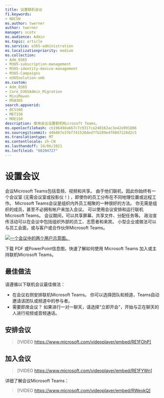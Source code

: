 ```yaml
---
title: 设置联机会议
f1.keywords:
- NOCSH
ms.author: twerner
author: twerner
manager: scotv
ms.audience: Admin
ms.topic: article
ms.service: o365-administration
ms.localizationpriority: medium
ms.collection:
- Adm_O365
- M365-subscription-management
- M365-identity-device-management
- M365-Campaigns
- m365solution-smb
ms.custom:
- Adm_O365
- Core_O365Admin_Migration
- MiniMaven
- MSB365
search.appverid:
- BCS160
- MET150
- MOE150
description: 使用会议设置联机Microsoft Teams。
ms.openlocfilehash: cb19649da667c7c9317ca240162ac3e42e991806
ms.sourcegitcommit: d4b867e37bf741528ded7fb289e4f6847228d2c5
ms.translationtype: MT
ms.contentlocale: zh-CN
ms.lasthandoff: 10/06/2021
ms.locfileid: "60204727"
---
```

# <a name="set-up-meetings"></a>设置会议

会议Microsoft Teams包括音频、视频和共享。 由于他们联机，因此你始终有一个会议室 (无需会议室或投影仪！) ，即使你的员工分布在不同地理位置或远程工作。 Microsoft Teams会议是组织内外员工相聚的一种很好的方法。 你无需是组织的成员，甚至不必拥有帐户来加入会议。 可以使用会议安排和运行联机Microsoft Teams。 会议期间，可以共享屏幕、共享文件、分配任务等。 政治宣传活动可以在会议中包括组织外部的员工、志愿者和来宾。 小型企业或做法可以与员工会面，或与客户或合作伙伴Microsoft Teams。

[![一个会议中的两个用户示意图。](../media/HostOnlineMeeting-thumb-358x201.png)](https://go.microsoft.com/fwlink/?linkid=2078712)

下载 PDF 或[](https://go.microsoft.com/fwlink/?linkid=2078712)PowerPoint信息[](https://go.microsoft.com/fwlink/?linkid=2079515)图，快速了解如何使用 Microsoft Teams 加入或主持联机Microsoft Teams。

## <a name="best-practices"></a>最佳做法

请遵循以下联机会议最佳做法：

- 在会议右侧安排联机Microsoft Teams。 你可以选择团队和频道，Teams自动邀请该团队或频道中的参与者。
- 需要即席会议？ 如果进行一对一聊天，请选择"立即开会"，开始与正在聊天的人进行视频或音频通话。

## <a name="schedule-a-meeting"></a>安排会议

> [!VIDEO https://www.microsoft.com/videoplayer/embed/RE1FOhP]

## <a name="join-a-meeting"></a>加入会议

> [!VIDEO https://www.microsoft.com/videoplayer/embed/RE1FYWn]

详细了解会议Microsoft Teams：

> [!VIDEO https://www.microsoft.com/videoplayer/embed/RWeokQ]
